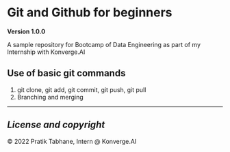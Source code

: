 # Git and Github for beginners

**Version 1.0.0**

A sample repository for Bootcamp of Data Engineering as part of my Internship
with Konverge.AI

## Use of basic git commands
1. git clone, git add, git commit, git push, git pull
2. Branching and merging


---

## *License and copyright*

© 2022 Pratik Tabhane, Intern @ Konverge.AI